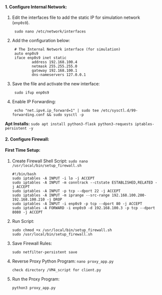 #### **1. Configure Internal Network:** 

1. Edit the interfaces file to add the static IP for simulation network (`enp0s9`).

        sudo nano /etc/network/interfaces

2. Add the configuration below:

        # The Internal Network interface (for simulation)
        auto enp0s9
        iface enp0s9 inet static
                address 192.168.100.4
                netmask 255.255.255.0
                gateway 192.168.100.1
                dns-nameservers 127.0.0.1

3. Save the file and activate the new interface:

        sudo ifup enp0s9

4. Enable IP Forwarding: 

        echo "net.ipv4.ip_forward=1" | sudo tee /etc/sysctl.d/99-forwarding.conf && sudo sysctl -p

**Apt Installs:** `sudo apt install python3-flask python3-requests iptables-persistent -y`

#### **2. Configure Firewall:** 

#### First Time Setup: 

1.  Create Firewall Shell Script: `sudo nano /usr/local/bin/setup_firewall.sh`

        #!/bin/bash
        sudo iptables -A INPUT -i lo -j ACCEPT
        sudo iptables -A INPUT -m conntrack --ctstate ESTABLISHED,RELATED -j ACCEPT
        sudo iptables -A INPUT -p tcp --dport 22 -j ACCEPT
        sudo iptables -A INPUT -m iprange --src-range 192.168.100.200-192.168.100.210 -j DROP
        sudo iptables -A INPUT -i enp0s9 -p tcp --dport 80 -j ACCEPT
        sudo iptables -A FORWARD -i enp0s9 -d 192.168.100.3 -p tcp --dport 8080 -j ACCEPT

2.  Run Script:

        sudo chmod +x /usr/local/bin/setup_firewall.sh
        sudo /usr/local/bin/setup_firewall.sh

3.  Save Firewall Rules:

        sudo netfilter-persistent save

4.  Reverse Proxy Python Program: `nano proxy_app.py`

        check directory /VM4_script for client.py

5.  Run the Proxy Program: 

        python3 proxy_app.py


